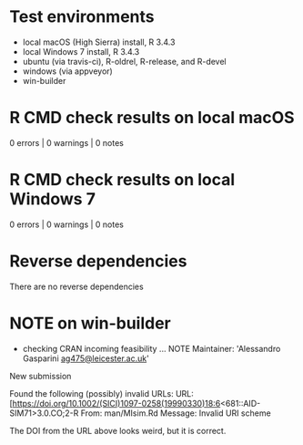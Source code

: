 # Test environments
* local macOS (High Sierra) install, R 3.4.3
* local Windows 7 install, R 3.4.3
* ubuntu (via travis-ci), R-oldrel, R-release, and R-devel
* windows (via appveyor)
* win-builder

# R CMD check results on local macOS
0 errors | 0 warnings | 0 notes

# R CMD check results on local Windows 7
0 errors | 0 warnings | 0 notes

# Reverse dependencies
There are no reverse dependencies

# NOTE on win-builder
* checking CRAN incoming feasibility ... NOTE
Maintainer: 'Alessandro Gasparini <ag475@leicester.ac.uk>'

New submission

Found the following (possibly) invalid URLs:
  URL: [https://doi.org/10.1002/(SICI)1097-0258(19990330)18:6<681::AID-SIM71>3.0.CO;2-R
    From: man/MIsim.Rd
    Message: Invalid URI scheme
    
The DOI from the URL above looks weird, but it is correct.
